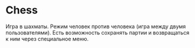 # Chess

Игра в шахматы. Режим человек против человека (игра между двумя пользователями). Есть возможность сохранять партии и возвращаться к ним через специальное меню.
